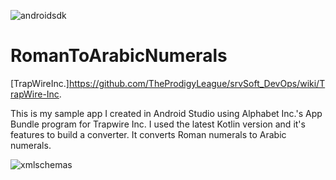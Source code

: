 ![androidsdk](https://github.com/user-attachments/assets/709dd7a8-0dac-46c2-b4e4-bf109d8ce113)

# RomanToArabicNumerals

[TrapWireInc.]https://github.com/TheProdigyLeague/srvSoft_DevOps/wiki/TrapWire-Inc.

This is my sample app I created in Android Studio using Alphabet Inc.'s App Bundle program for Trapwire Inc. I used the latest Kotlin version and it's features to build a converter. It converts Roman numerals to Arabic numerals.

![xmlschemas](https://github.com/user-attachments/assets/dcaeacde-99b9-45ef-a2c9-9739075c1325)

